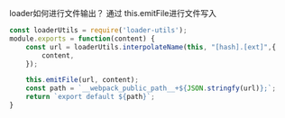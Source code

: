 loader如何进行文件输出？
通过 this.emitFile进行文件写入

``````javascript
const loaderUtils = require('loader-utils');
module.exports = function(content) {
    const url = loaderUtils.interpolateName(this, "[hash].[ext]",{
        content,
    });

    this.emitFile(url, content);
    const path = `__webpack_public_path__+${JSON.stringfy(url)};`;
    return `export default ${path}`;
}
``````